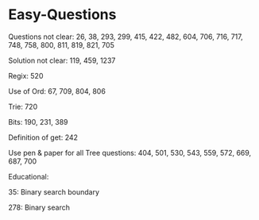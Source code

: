 # Easy-Questions

Questions not clear:
26, 38, 293, 299, 415, 422, 482, 604, 706, 716, 717, 748, 758, 800, 811, 819, 821, 705

Solution not clear:
119, 459, 1237

Regix:
520

Use of Ord:
67, 709, 804, 806

Trie:
720

Bits:
190, 231, 389

Definition of get:
242

Use pen & paper for all Tree questions: 404, 501, 530, 543, 559, 572, 669, 687, 700

Educational:

35: Binary search boundary 

278: Binary search 

